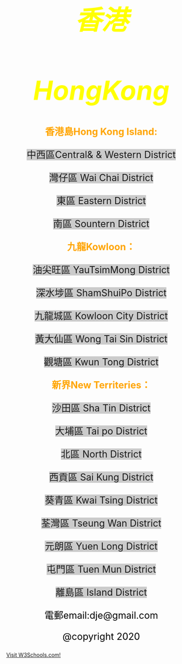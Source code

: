 <style>
body {
  background-image: url('429EA0F6-F280-4D32-8A09-2B69D351C8CC.jpeg');
  background-repeat: no-repeat;
  background-attachment: fixed; 
  background-size: 100% 100%;
}
</style>

<html>

<head>
<style>
body1 {
text-align: center;
font-size: 35px;
}
</style>
</head>

<body1>
<I><h1 style="color:yellow ;">香港</h1></I>
<I><h1 style="color:yellow ;">HongKong</h1></I>
</body1>

<style>
body2 {
text-align: center;
font-size:25px;  
}
</style>

<style>
a.one:link {background: rgba(0, 0, 0, 0.2); text-decoration: none;}
a.one:visited {color: orange; text-decoration: none;}
a.one:hover {text-decoration: underline;}
</style>


<body2 style="color:orange;">
  <b><p>香港島Hong Kong Island:</p></b>
  <p><a class="one" href="https://h981-h.github.io/HongKongCentral-WesternDis/" target="_blank">中西區Central& &  Western District</a></p>
  <p><a class="one" href="https://www.google.com" target="_blank">灣仔區 Wai Chai District</a></p>
  <p><a class="one" href="https://www.google.com" target="_blank">東區 Eastern District</a></p>
  <p><a class="one" href="https://www.google.com" target="_blank">南區 Sountern District</a></p>
  
  <b><p>九龍Kowloon：</p></b>
<p><a class="one" href="https://www.google.com" target="_blank">油尖旺區 YauTsimMong District</a></p>
<p><a class="one" href="https://www.google.com" target="_blank">深水埗區 ShamShuiPo District</a></p>
<p><a class="one" href="https://www.google.com" target="_blank">九龍城區 Kowloon City District</a></p>
<p><a class="one" href="https://www.google.com" target="_blank">黃大仙區 Wong Tai Sin District</a></p>
<p><a class="one" href="https://www.google.com" target="_blank">觀塘區 Kwun Tong District</a></p>

<b><p>新界New Territeries：</p></b>
<p><a class="one" href="https://www.google.com" target="_blank">沙田區 Sha Tin District</a></p>
<p><a class="one" href="https://www.google.com" target="_blank">大埔區 Tai po District</a></p>
<p><a class="one" href="https://www.google.com" target="_blank">北區 North District</a></p>
<p><a class="one" href="https://www.google.com" target="_blank">西貢區 Sai Kung District</a></p>
<p><a class="one" href="https://www.google.com" target="_blank">葵青區 Kwai Tsing District</a></p>
<p><a class="one" href="https://www.google.com" target="_blank">荃灣區 Tseung Wan District</a></p>
<p><a class="one" href="https://www.google.com" target="_blank">元朗區 Yuen Long District</a></p>
<p><a class="one" href="https://www.google.com" target="_blank">屯門區 Tuen Mun District</a></p>
<p><a class="one" href="https://www.google.com" target="_blank">離島區 Island District</a></p>
</body2>

<style>
body3 {
text-align: center;
font-size:25px;  
}
</style>

<body3>
<p style="color:black;"> 電郵email:dje@gmail.com </p>
<p style="color:black;"> @copyright 2020 </p>

</body3>
<a href="https://www.w3schools.com/">Visit W3Schools.com!</a>
</html>


